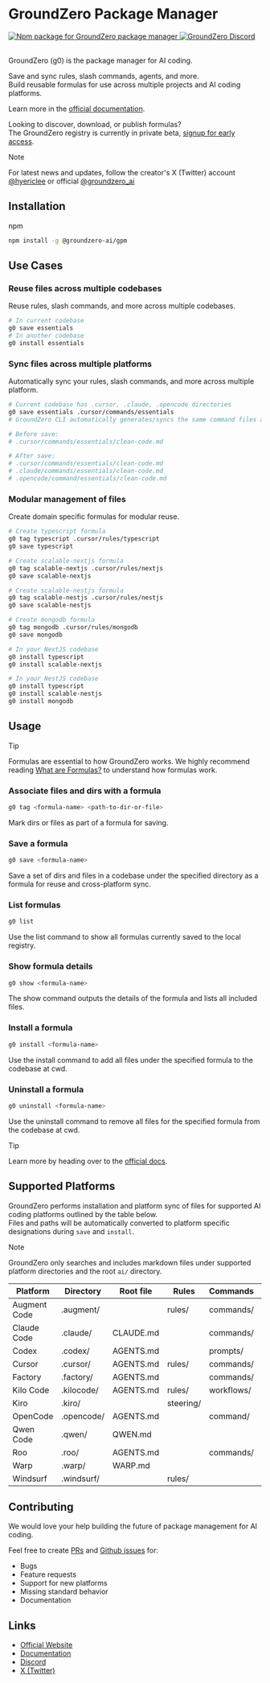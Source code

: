 # GroundZero Package Manager

<a href="https://www.npmjs.com/package/@groundzero-ai/gpm" target="blank">
  <img src="https://img.shields.io/npm/v/@groundzero-ai/gpm?style=flat-square" alt="Npm package for GroundZero package manager">
</a>
<a href="https://discord.gg/MBvaEw9n"  target="blank">
  <img src="https://img.shields.io/badge/Discord-%235865F2.svg?&logo=discord&logoColor=white&style=flat-square" alt="GroundZero Discord">
</a>
<br /><br />

GroundZero (g0) is the package manager for AI coding.

Save and sync rules, slash commands, agents, and more.  
Build reusable formulas for use across multiple projects and AI coding platforms.

Learn more in the [official documentation](https://groundzero.enulus.com/docs).

Looking to discover, download, or publish formulas?  
The GroundZero registry is currently in private beta, [signup for early access](https://tally.so/r/wzaerk). 

> [!NOTE]  
> For latest news and updates, follow the creator's X (Twitter) account
> [@hyericlee](https://x.com/hyericlee)
> or official [@groundzero_ai](https://x.com/groundzero_ai)

## Installation

npm
```bash
npm install -g @groundzero-ai/gpm
```
## Use Cases

### Reuse files across multiple codebases
Reuse rules, slash commands, and more across multiple codebases.
```bash title="Terminal"
# In current codebase
g0 save essentials
# In another codebase
g0 install essentials
```  

### Sync files across multiple platforms
Automatically sync your rules, slash commands, and more across multiple platform.
```bash title="Terminal"
# Current codebase has .cursor, .claude, .opencode directories
g0 save essentials .cursor/commands/essentials
# GroundZero CLI automatically generates/syncs the same command files accross all platforms.

# Before save:
# .cursor/commands/essentials/clean-code.md

# After save:
# .cursor/commands/essentials/clean-code.md
# .claude/commands/essentials/clean-code.md
# .opencode/command/essentials/clean-code.md
```  

### Modular management of files
Create domain specific formulas for modular reuse.
```bash title="Terminal"
# Create typescript formula
g0 tag typescript .cursor/rules/typescript
g0 save typescript

# Create scalable-nextjs formula
g0 tag scalable-nextjs .cursor/rules/nextjs
g0 save scalable-nextjs

# Create scalable-nestjs formula
g0 tag scalable-nestjs .cursor/rules/nestjs
g0 save scalable-nestjs

# Create mongodb formula
g0 tag mongodb .cursor/rules/mongodb
g0 save mongodb

# In your NextJS codebase
g0 install typescript
g0 install scalable-nextjs

# In your NestJS codebase
g0 install typescript
g0 install scalable-nestjs
g0 install mongodb
```  

## Usage

> [!TIP]  
> Formulas are essential to how GroundZero works. We highly recommend reading [What are Formulas?](https://groundzero.enulus.com/docs/what-are-formulas) to understand how formulas work.

### Associate files and dirs with a formula 
```bash title="Terminal"
g0 tag <formula-name> <path-to-dir-or-file>
```  
Mark dirs or files as part of a formula for saving.  

### Save a formula
```bash title="Terminal"
g0 save <formula-name>
```  
Save a set of dirs and files in a codebase under the specified directory as a formula for reuse and cross-platform sync.

### List formulas
```bash title="Terminal"
g0 list
```  
Use the list command to show all formulas currently saved to the local registry.  

### Show formula details
```bash title="Terminal"
g0 show <formula-name>
```  
The show command outputs the details of the formula and lists all included files.

### Install a formula
```bash title="Terminal"
g0 install <formula-name>
```  
Use the install command to add all files under the specified formula to the codebase at cwd.

### Uninstall a formula
```bash title="Terminal"
g0 uninstall <formula-name>
```  
Use the uninstall command to remove all files for the specified formula from the codebase at cwd.

> [!TIP]  
> Learn more by heading over to the [official docs](https://groundzero.enulus.com/docs).

## Supported Platforms

GroundZero performs installation and platform sync of files for supported AI coding platforms outlined by the table below.  
Files and paths will be automatically converted to platform specific designations during `save` and `install`.

> [!NOTE]  
> GroundZero only searches and includes markdown files under supported platform directories and the root `ai/` directory.

| Platform | Directory | Root file | Rules | Commands | Agents |
| --- | --- | --- | --- | --- | --- |
| Augment Code | .augment/ | | rules/ | commands/ |  |
| Claude Code | .claude/ | CLAUDE.md | | commands/ | agents/ |
| Codex | .codex/ | AGENTS.md | | prompts/ | |
| Cursor | .cursor/ | AGENTS.md | rules/ | commands/ | |
| Factory | .factory/ | AGENTS.md | | commands/ | droids/ |
| Kilo Code | .kilocode/ | AGENTS.md | rules/ | workflows/ | | 
| Kiro | .kiro/ | | steering/ |  | |
| OpenCode | .opencode/ | AGENTS.md | | command/ | agent/ |
| Qwen Code | .qwen/ | QWEN.md | | | agents/ |
| Roo | .roo/ | AGENTS.md | | commands/ | |
| Warp | .warp/ | WARP.md | | |
| Windsurf | .windsurf/ | | rules/ |  | |

## Contributing

We would love your help building the future of package management for AI coding.  

Feel free to create [PRs](https://github.com/groundzero-ai/gpm/pulls) and [Github issues](https://github.com/groundzero-ai/gpm/issues) for:
- Bugs
- Feature requests
- Support for new platforms
- Missing standard behavior
- Documentation

## Links

- [Official Website](https://groundzero.enulus.com)
- [Documentation](https://groundzero.enulus.com/docs)
- [Discord](https://discord.gg/MBvaEw9n)
- [X (Twitter)](https://x.com/groundzero_ai)